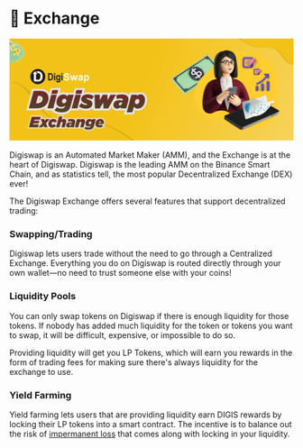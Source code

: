 # 🔄 Exchange

![](<../../.gitbook/assets/exchange.png>)

Digiswap is an Automated Market Maker (AMM), and the Exchange is at the heart of Digiswap. Digiswap is the leading AMM on the Binance Smart Chain, and as statistics tell, the most popular Decentralized Exchange (DEX) ever!

The Digiswap Exchange offers several features that support decentralized trading:

### Swapping/Trading

Digiswap lets users trade without the need to go through a Centralized Exchange. Everything you do on Digiswap is routed directly through your own wallet—no need to trust someone else with your coins!

### Liquidity Pools

You can only swap tokens on Digiswap if there is enough liquidity for those tokens. If nobody has added much liquidity for the token or tokens you want to swap, it will be difficult, expensive, or impossible to do so.

Providing liquidity will get you LP Tokens, which will earn you rewards in the form of trading fees for making sure there's always liquidity for the exchange to use.

### Yield Farming

Yield farming lets users that are providing liquidity earn DIGIS rewards by locking their LP tokens into a smart contract. The incentive is to balance out the risk of [impermanent loss](https://academy.binance.com/en/articles/impermanent-loss-explained) that comes along with locking in your liquidity.

